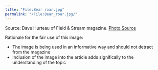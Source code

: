 ```yaml
---
title: "File:Bear roar.jpg"
permalink: "/File:Bear_roar.jpg/"
---
```


Source: Dave Hurteau of Field & Stream magazine. [Photo
Source](http://www.firstpeople.us/pictures/bear/1600x1200/Feeling_Grizzly-1600x1200.jpg)

Rationale for the fair use of this image:

- The image is being used in an informative way and should not detract
  from the magazine
- Inclusion of the image into the article adds significally to the
  understanding of the topic